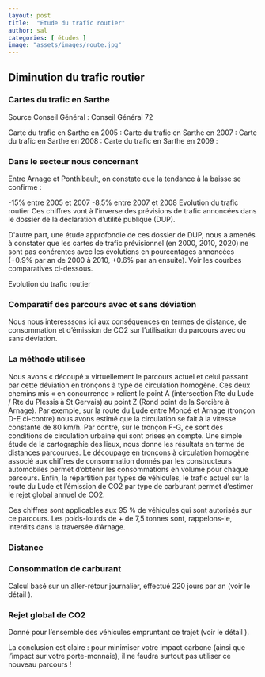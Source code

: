 ```yaml
---
layout: post
title:  "Etude du trafic routier"
author: sal
categories: [ études ]
image: "assets/images/route.jpg"
---
```


## Diminution du trafic routier
### Cartes du trafic en Sarthe
Source Conseil Général : Conseil Général 72

Carte du trafic en Sarthe en 2005 : 
Carte du trafic en Sarthe en 2007 : 
Carte du trafic en Sarthe en 2008 : 
Carte du trafic en Sarthe en 2009 : 

### Dans le secteur nous concernant
Entre Arnage et Ponthibault, on constate que la tendance à la baisse se confirme :

-15% entre 2005 et 2007
-8,5% entre 2007 et 2008
Evolution du trafic routier
Ces chiffres vont à l'inverse des prévisions de trafic annoncées dans le dossier de la déclaration d’utilité publique (DUP).

D'autre part, une étude approfondie de ces dossier de DUP, nous a amenés à constater que les cartes de trafic prévisionnel (en 2000, 2010, 2020) ne sont pas cohérentes avec les évolutions en pourcentages annoncées (+0.9% par an de 2000 à 2010, +0.6% par an ensuite).
Voir les courbes comparatives ci-dessous.

Evolution du trafic routier

### Comparatif des parcours avec et sans déviation
Nous nous interesssons ici aux conséquences en termes de distance, de consommation et d’émission de CO2 sur l’utilisation du parcours avec ou sans déviation.

### La méthode utilisée
Nous avons « découpé » virtuellement le parcours actuel et celui passant par cette déviation en tronçons à type de circulation homogène.
Ces deux chemins mis « en concurrence » relient le point A (intersection Rte du Lude / Rte du Plessis à St Gervais) au point Z (Rond point de la Sorcière à Arnage).
Par exemple, sur la route du Lude entre Moncé et Arnage (tronçon D-E ci-contre) nous avons estimé que la circulation se fait à la vitesse constante de 80 km/h. Par contre, sur le tronçon F-G, ce sont des conditions de circulation urbaine qui sont prises en compte.
Une simple étude de la cartographie des lieux, nous donne les résultats en terme de distances parcourues.
Le découpage en tronçons à circulation homogène associé aux chiffres de consommation donnés par les constructeurs automobiles permet d’obtenir les consommations en volume pour chaque parcours.
Enfin, la répartition par types de véhicules, le trafic actuel sur la route du Lude et l’émission de CO2 par type de carburant permet d’estimer le rejet global annuel de CO2.

Ces chiffres sont applicables aux 95 % de véhicules qui sont autorisés sur ce parcours.
Les poids-lourds de + de 7,5 tonnes sont, rappelons-le, interdits dans la traversée d’Arnage.

### Distance

### Consommation de carburant
Calcul basé sur un aller-retour journalier, effectué 220 jours par an (voir le détail ).


### Rejet global de CO2
Donné pour l’ensemble des véhicules empruntant ce trajet (voir le détail ).


La conclusion est claire : pour minimiser votre impact carbone (ainsi que l’impact sur votre porte-monnaie), il ne faudra surtout pas utiliser ce nouveau parcours !

